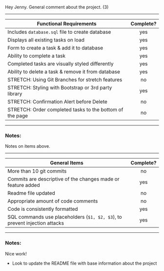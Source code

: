 Hey Jenny. General comment about the project. (3)

---

| Functional Requirements                                  | Complete? |
| -------------------------------------------------------- | :-------: |
| Includes `database.sql` file to create database          |    yes    |
| Displays all existing tasks on load                      |    yes    |
| Form to create a task & add it to database               |    yes    |
| Ability to complete a task                               |    yes    |
| Completed tasks are visually styled differently          |    yes    |
| Ability to delete a task & remove it from database       |    yes    |
| STRETCH: Using Git Branches for stretch features         |    no     |
| STRETCH: Styling with Bootstrap or 3rd party library     |    yes    |
| STRETCH: Confirmation Alert before Delete                |    no     |
| STRETCH: Order completed tasks to the bottom of the page |    no     |

---

### Notes:

Notes on items above.

---

| General Items                                                              | Complete? |
| -------------------------------------------------------------------------- | :-------: |
| More than 10 git commits                                                   |    no     |
| Commits are descriptive of the changes made or feature added               |    yes    |
| Readme file updated                                                        |    no     |
| Appropriate amount of code comments                                        |    no     |
| Code is consistently formatted                                             |    yes    |
| SQL commands use placeholders (`$1, $2, $3`), to prevent injection attacks |    yes    |

---

### Notes:

Nice work!

- Look to update the README file with base information about the project
